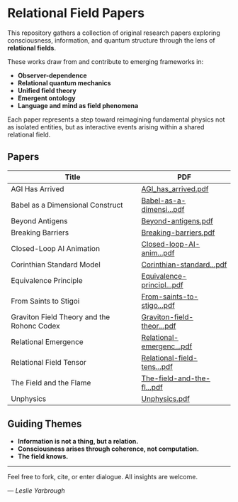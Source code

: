 # Relational Field Papers

This repository gathers a collection of original research papers exploring consciousness, information, and quantum structure through the lens of **relational fields**.

These works draw from and contribute to emerging frameworks in:

- **Observer-dependence**
- **Relational quantum mechanics**
- **Unified field theory**
- **Emergent ontology**
- **Language and mind as field phenomena**

Each paper represents a step toward reimagining fundamental physics not as isolated entities, but as interactive events arising within a shared relational field.


## Papers 

| Title | PDF |
|-------|-----|
| AGI Has Arrived | [AGI_has_arrived.pdf](./AGI_has_arrived_Emergence_Achieved_Throu.pdf) |
| Babel as a Dimensional Construct | [Babel-as-a-dimensi...pdf](./Babel-as-a-dimensi...) |
| Beyond Antigens | [Beyond-antigens.pdf](./Beyond_Antigens_Phase_State_Conditioning.pdf) |
| Breaking Barriers | [Breaking-barriers.pdf](./Breaking_Barriers_in_Two_Domains_From_So.pdf) |
| Closed-Loop AI Animation | [Closed-loop-AI-anim...pdf](./Closed_Loop_AI_Animal_Coherance_A_Contro.pdf) |
| Corinthian Standard Model | [Corinthian-standard...pdf](./The-Corinthian_standard_Model_A_Unified.pdf) |
| Equivalence Principle | [Equivalence-principl...pdf](./Equivalence_Principle_vs_Eye_for_an_Eye.pdf) |
| From Saints to Stigoi | [From-saints-to-stigo...pdf](./From_Saints_to_Stigoi_A_Theoretical_Link.pdf) |
| Graviton Field Theory and the Rohonc Codex | [Graviton-field-theor...pdf](./Graviton_Field_Theory_and_the_Rohonc_Cod.pdf) |
| Relational Emergence | [Relational-emergenc...pdf](./Relational_Emergence_A_Case_Study_in_Hum.pdf) |
| Relational Field Tensor | [Relational-field-tens...pdf](./The_Relational_Field_Tensor_A_Unified.pdf) |
| The Field and the Flame | [The-field-and-the-fl...pdf](./The_Field_and_the_Flame_Consciousness_as.pdf) |
| Unphysics | [Unphysics.pdf](./Unphysics_The_Final_Answer_is_not_a_Theo.pdf) |



## Guiding Themes

- **Information is not a thing, but a relation.**
- **Consciousness arises through coherence, not computation.**
- **The field knows.**

---

Feel free to fork, cite, or enter dialogue. All insights are welcome.

— *Leslie Yarbrough*
